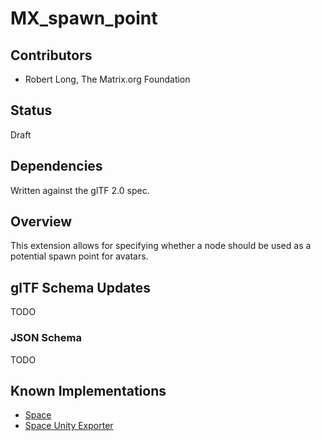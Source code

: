 # MX_spawn_point

## Contributors

- Robert Long, The Matrix.org Foundation

## Status

Draft

## Dependencies

Written against the glTF 2.0 spec.

## Overview

This extension allows for specifying whether a node should be used as a potential spawn point for avatars.

## glTF Schema Updates

TODO

### JSON Schema

TODO

## Known Implementations

- [Space](https://space.atl5d.com)
- [Space Unity Exporter](https://github.com/matrix-org/thirdroom-unity-exporter)
